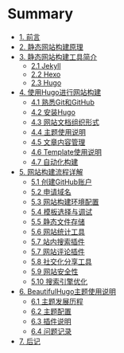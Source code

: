 # Summary

- [1. 前言](README.md)
- [2. 静态网站构建原理]()
- [3. 静态网站构建工具简介]()
  - [2.1 Jekyll]()
  - [2.2 Hexo]()
  - [2.3 Hugo]()
- [4. 使用Hugo进行网站构建](hugo/index.md)
  - [4.1 熟悉Git和GitHub](hugo/get-familar-with-git-and-github.md)
  - [4.2 安装Hugo]()
  - [4.3 网站文档组织形式]()
  - [4.4 主题使用说明]()
  - [4.5 文章内容管理]()
  - [4.6 Template使用说明]()
  - [4.7 自动化构建]()
- [5. 网站构建流程详解](steps/index.md)
  - [5.1 创建GitHub账户]()
  - [5.2 申请域名]()
  - [5.3 网站构建环境配置]()
  - [5.4 模板选择与调试]()
  - [5.5 静态文件存储](steps/static-file-storage.md)
  - [5.6 网站统计工具]()
  - [5.7 站内搜索插件]()
  - [5.7 网站评论插件]()
  - [5.8 社交化分享工具]()
  - [5.9 网站安全性]()
  - [5.10 搜索引擎优化]()
- [6. BeautifulHugo主题使用说明]()
  - [6.1 主题发展历程]()
  - [6.2 主题配置]()
  - [6.3 插件说明]()
  - [6.4 问题记录]()
- [7. 后记]()

